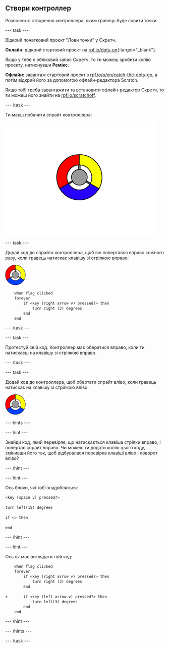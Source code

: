## Створи контроллер

Розпочни зі створення контроллера, яким гравець буде ловити точки.

\--- task \---

Відкрий початковий проєкт "Лови точки" у Скретч.

**Онлайн:** відкрий стартовий проєкт на [rpf.io/dots-on](http://rpf.io/dots-on){:target="_blank"}.

Якщо у тебе є обліковий запис Скретч, то ти можеш зробити копію проєкту, натиснувши **Ремікс**.

**Офлайн:** завантаж стартовий проект з [rpf.io/p/en/catch-the-dots-go](http://rpf.io/p/en/catch-the-dots-go), а потім відкрий його за допомогою офлайн-редактора Scratch.

Якщо тобі треба завантажити та встановити офлайн-редактор Скретч, то ти можеш його знайти на [rpf.io/scratchoff](http://rpf.io/scratchoff).

\--- /task \---

Ти маєш побачити спрайт контроллера:

![знімок екрана](images/dots-controller.png)

\--- task \---

Додай код до спрайта контроллера, щоб він повертався вправо кожного разу, коли гравець натискає клавішу зі стрілкою вправо:

![Спрайт контроллера](images/controller-sprite.png)

```blocks3
    when flag clicked
    forever
        if <key (right arrow v) pressed?> then
            turn right (3) degrees
        end
    end
```

\--- /task \---

\--- task \---

Протестуй свій код. Контроллер має обератися вправо, коли ти натискаєш на клавішу зі стрілкою вправо.

\--- /task \---

\--- task \---

Додай код до контроллера, щоб обертати спрайт вліво, коли гравець натискає на клавішу зі стрілкою вліво.

![Спрайт контроллера](images/controller-sprite.png)

\--- hints \---

\--- hint \---

Знайди код, який перевіряє, що натискається клавіша стрілки вправо, і повертає спрайт вправо. Чи можеш ти додати копію цього коду, змінивши його так, щоб відбувалася перевірка клавіші вліво і поворот вліво?

\--- /hint \---

\--- hint \---

Ось блоки, які тобі знадобляться:

```blocks3
<key (space v) pressed?>

turn left(15) degrees

if <> then

end
```

\--- /hint \---

\--- hint \---

Ось як має виглядати твій код:

```blocks3
    when flag clicked
    forever
        if <key (right arrow v) pressed?> then
            turn right (3) degrees
        end

+       if <key (left arrow v) pressed?> then
            turn left(3) degrees
        end
    end
```

\--- /hint \---

\--- /hints \---

\--- /task \---